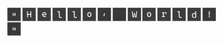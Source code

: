 ![](+2/B-H-22.gif) ![](+2/B-H-H.gif) ![](+2/B-H-e.gif) ![](+2/B-H-l.gif) ![](+2/B-H-l.gif) ![](+2/B-H-o.gif) ![](+2/B-H-2C.gif) ![](+2/B-V-5C.gif) ![](+2/B-V-W.gif) ![](+2/B-V-o.gif) ![](+2/B-V-r.gif) ![](+2/B-V-l.gif) ![](+2/B-V-d.gif) ![](+2/B-V-21.gif) ![](+2/B-V-22.gif)


<!---
| ![j](+/j.gif) | ![u](+/u.gif) | ![n](+/n.gif) | ![g](+/g.gif) | ![u2](+/u2.gif) | ![l](+/l.gif) | ![e](+/e.gif) | ![r](+/r.gif) |
|---|---|---|---|---|---|---|---|


| ![j2](+/j2.gif) | ![u+](+/u+.gif) | ![n2](+/n2.gif) | ![g2](+/g2.gif) | ![u2+](+/u2+.gif) | ![l2](+/l2.gif) | ![e3](+/e3.gif) | ![r2](+/r2.gif) |

<p align="center"><img src="profile.gif" alt="profile"></p>

<p align="center"><a href="https://github.com/ryo-ma/github-profile-trophy"><img src="https://github-profile-trophy.vercel.app/?username=junguler&amp;theme=onedark&amp;no-frame=true" alt="junguler&#39;s github trophies"></a>

![profile](profile.gif)

[![junguler's github trophies](https://github-profile-trophy.vercel.app/?username=junguler&theme=onedark&no-frame=true)](https://github.com/ryo-ma/github-profile-trophy)

[![junguler's github stats](https://github-readme-stats.vercel.app/api?username=junguler&theme=blue-green)](https://github.com/anuraghazra/github-readme-stats)
--->
